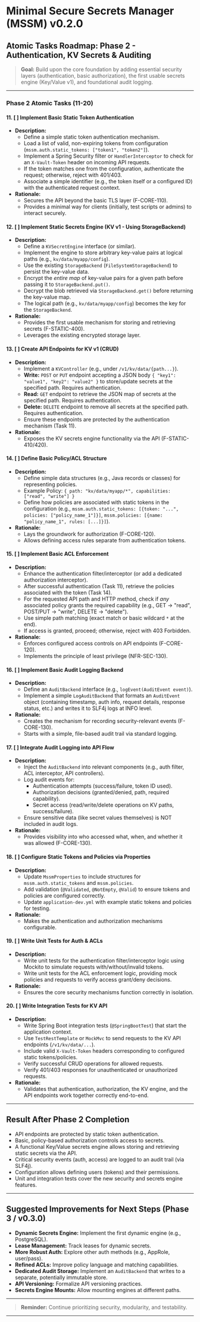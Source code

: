 # Minimal Secure Secrets Manager (MSSM) v0.2.0

## Atomic Tasks Roadmap: Phase 2 - Authentication, KV Secrets & Auditing

> **Goal:** Build upon the core foundation by adding essential security layers (authentication, basic authorization), the first usable secrets engine (Key/Value v1), and foundational audit logging.

---

### Phase 2 Atomic Tasks (11-20)

#### 11. [ ] Implement Basic Static Token Authentication
- **Description:**
    - Define a simple static token authentication mechanism.
    - Load a list of valid, non-expiring tokens from configuration (`mssm.auth.static_tokens: ["token1", "token2"]`).
    - Implement a Spring Security filter or `HandlerInterceptor` to check for an `X-Vault-Token` header on incoming API requests.
    - If the token matches one from the configuration, authenticate the request; otherwise, reject with 401/403.
    - Associate a simple identifier (e.g., the token itself or a configured ID) with the authenticated request context.
- **Rationale:**
    - Secures the API beyond the basic TLS layer (F-CORE-110).
    - Provides a minimal way for clients (initially, test scripts or admins) to interact securely.

#### 12. [ ] Implement Static Secrets Engine (KV v1 - Using StorageBackend)
- **Description:**
    - Define a `KVSecretEngine` interface (or similar).
    - Implement the engine to store arbitrary key-value pairs at logical paths (e.g., `kv/data/myapp/config`).
    - Use the existing `StorageBackend` (`FileSystemStorageBackend`) to persist the key-value data.
    - Encrypt the *entire map* of key-value pairs for a given path before passing it to `StorageBackend.put()`.
    - Decrypt the blob retrieved via `StorageBackend.get()` before returning the key-value map.
    - The logical path (e.g., `kv/data/myapp/config`) becomes the key for the `StorageBackend`.
- **Rationale:**
    - Provides the first usable mechanism for storing and retrieving secrets (F-STATIC-400).
    - Leverages the existing encrypted storage layer.

#### 13. [ ] Create API Endpoints for KV v1 (CRUD)
- **Description:**
    - Implement a `KVController` (e.g., under `/v1/kv/data/{path...}`).
    - **Write:** `POST` or `PUT` endpoint accepting a JSON body `{ "key1": "value1", "key2": "value2" }` to store/update secrets at the specified path. Requires authentication.
    - **Read:** `GET` endpoint to retrieve the JSON map of secrets at the specified path. Requires authentication.
    - **Delete:** `DELETE` endpoint to remove all secrets at the specified path. Requires authentication.
    - Ensure these endpoints are protected by the authentication mechanism (Task 11).
- **Rationale:**
    - Exposes the KV secrets engine functionality via the API (F-STATIC-410/420).

#### 14. [ ] Define Basic Policy/ACL Structure
- **Description:**
    - Define simple data structures (e.g., Java records or classes) for representing policies.
    - Example Policy: `{ path: "kv/data/myapp/*", capabilities: ["read", "write"] }`
    - Define how policies are associated with static tokens in the configuration (e.g., `mssm.auth.static_tokens: [{token: "...", policies: ["policy_name_1"]}]`, `mssm.policies: [{name: "policy_name_1", rules: [...]}]`).
- **Rationale:**
    - Lays the groundwork for authorization (F-CORE-120).
    - Allows defining access rules separate from authentication tokens.

#### 15. [ ] Implement Basic ACL Enforcement
- **Description:**
    - Enhance the authentication filter/interceptor (or add a dedicated authorization interceptor).
    - After successful authentication (Task 11), retrieve the policies associated with the token (Task 14).
    - For the requested API path and HTTP method, check if *any* associated policy grants the required capability (e.g., GET -> "read", POST/PUT -> "write", DELETE -> "delete").
    - Use simple path matching (exact match or basic wildcard `*` at the end).
    - If access is granted, proceed; otherwise, reject with 403 Forbidden.
- **Rationale:**
    - Enforces configured access controls on API endpoints (F-CORE-120).
    - Implements the principle of least privilege (NFR-SEC-130).

#### 16. [ ] Implement Basic Audit Logging Backend
- **Description:**
    - Define an `AuditBackend` interface (e.g., `logEvent(AuditEvent event)`).
    - Implement a simple `LogAuditBackend` that formats an `AuditEvent` object (containing timestamp, auth info, request details, response status, etc.) and writes it to SLF4j logs at INFO level.
- **Rationale:**
    - Creates the mechanism for recording security-relevant events (F-CORE-130).
    - Starts with a simple, file-based audit trail via standard logging.

#### 17. [ ] Integrate Audit Logging into API Flow
- **Description:**
    - Inject the `AuditBackend` into relevant components (e.g., auth filter, ACL interceptor, API controllers).
    - Log audit events for:
        - Authentication attempts (success/failure, token ID used).
        - Authorization decisions (granted/denied, path, required capability).
        - Secret access (read/write/delete operations on KV paths, success/failure).
    - Ensure sensitive data (like secret values themselves) is NOT included in audit logs.
- **Rationale:**
    - Provides visibility into who accessed what, when, and whether it was allowed (F-CORE-130).

#### 18. [ ] Configure Static Tokens and Policies via Properties
- **Description:**
    - Update `MssmProperties` to include structures for `mssm.auth.static_tokens` and `mssm.policies`.
    - Add validation (`@Validated`, `@NotEmpty`, `@Valid`) to ensure tokens and policies are configured correctly.
    - Update `application-dev.yml` with example static tokens and policies for testing.
- **Rationale:**
    - Makes the authentication and authorization mechanisms configurable.

#### 19. [ ] Write Unit Tests for Auth & ACLs
- **Description:**
    - Write unit tests for the authentication filter/interceptor logic using Mockito to simulate requests with/without/invalid tokens.
    - Write unit tests for the ACL enforcement logic, providing mock policies and requests to verify access grant/deny decisions.
- **Rationale:**
    - Ensures the core security mechanisms function correctly in isolation.

#### 20. [ ] Write Integration Tests for KV API
- **Description:**
    - Write Spring Boot integration tests (`@SpringBootTest`) that start the application context.
    - Use `TestRestTemplate` or `MockMvc` to send requests to the KV API endpoints (`/v1/kv/data/...`).
    - Include valid `X-Vault-Token` headers corresponding to configured static tokens/policies.
    - Verify successful CRUD operations for allowed requests.
    - Verify 401/403 responses for unauthenticated or unauthorized requests.
- **Rationale:**
    - Validates that authentication, authorization, the KV engine, and the API endpoints work together correctly end-to-end.

---

## Result After Phase 2 Completion

- API endpoints are protected by static token authentication.
- Basic, policy-based authorization controls access to secrets.
- A functional Key/Value secrets engine allows storing and retrieving static secrets via the API.
- Critical security events (auth, access) are logged to an audit trail (via SLF4j).
- Configuration allows defining users (tokens) and their permissions.
- Unit and integration tests cover the new security and secrets engine features.

---

## Suggested Improvements for Next Steps (Phase 3 / v0.3.0)

- **Dynamic Secrets Engine:** Implement the first dynamic engine (e.g., PostgreSQL).
- **Lease Management:** Track leases for dynamic secrets.
- **More Robust Auth:** Explore other auth methods (e.g., AppRole, user/pass).
- **Refined ACLs:** Improve policy language and matching capabilities.
- **Dedicated Audit Storage:** Implement an `AuditBackend` that writes to a separate, potentially immutable store.
- **API Versioning:** Formalize API versioning practices.
- **Secrets Engine Mounts:** Allow mounting engines at different paths.

---

> **Reminder:** Continue prioritizing security, modularity, and testability.

---